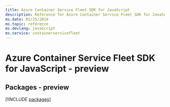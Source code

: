 ```yaml
---
title: Azure Container Service Fleet SDK for JavaScript
description: Reference for Azure Container Service Fleet SDK for JavaScript
ms.date: 01/25/2024
ms.topic: reference
ms.devlang: javascript
ms.service: containerservicefleet
---
```

# Azure Container Service Fleet SDK for JavaScript - preview
## Packages - preview
[!INCLUDE [packages](container-service-fleet-index.md)]